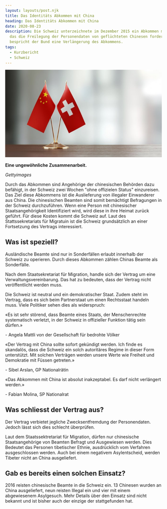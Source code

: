 ```yaml
---
layout: layouts/post.njk
title: Das Identitäts Abkommen mit China
heading: Das Identitäts Abkommen mit China
date: 2020-08-23
description: Die Schweiz unterzeichnete im Dezember 2015 ein Abkommen mit China,
  das die Freilegung der Personendaten von geflüchteten Chinesen fordert. Nun
  bespricht der Bund eine Verlängerung des Abkommens.
tags:
  - Kurzbericht
  - Schweiz
---
```

![Gettyimages](/img/gettyimages.jpg "Gettyimages")

**Eine ungewöhnliche Zusammenarbeit.**

*Gettyimages*

Durch das Abkommen sind Angehörige der chinesischen Behörden dazu befähigt, in der Schweiz zwei Wochen "ohne offizielen Status" einzureisen. Das Ziel diese Abkommens ist die Auslieferung von illegaler Einwanderer aus China. Die chinesischen Beamten sind somit bemächtigt Befragungen in der Schweiz durchzuführen. 
Wenn eine Person mit chinesischer Staatsangehörigkeit Identifiziert wird, wird diese in ihre Heimat zurück geführt. Für diese Kosten kommt die Schweiz auf. 
Laut des Stattssekretariats für Migratuin ist die Schweiz grundsätzlich an einer Fortsetzung des Vertrags interessiert.

## Was ist speziell?

Ausländische Beamte sind nur in Sonderfällen erlaubt innerhalb der Schweiz zu operieren. Durch dieses Abkommen zählen Chinas Beamte als Sonderfälle.

Nach dem Staatsekretariat für Migration, handle sich der Vertrag um eine Verwaltungsvereinbarung. Das hat zu bedeuten, dass der Vertrag nicht veröffentlicht werden muss.

Die Schweiz ist neutral und ein demokratischer Staat. Zudem steht im Vertrag, dass es sich beim Partnerstaat um einen Rechtsstaat handeln muss. Viele Politiker sehen dies als widerspruch:

«Es ist sehr störend, dass Beamte eines Staats, der Menschenrechte systematisch verletzt, in der Schweiz in offizieller Funktion tätig sein dürfen.»

\- Angela Mattli von der Gesellschaft für bedrohte Völker

«Der Vertrag mit China sollte sofort gekündigt werden. Ich finde es skandalös, dass die Schweiz ein solch autoritäres Regime in dieser Form unterstützt. Mit solchen Verträgen werden unsere Werte wie Freiheit und Demokratie mit Füssen getreten.»

\- Sibel Arslan, GP Nationalrätin

«Das Abkommen mit China ist absolut inakzeptabel. Es darf nicht verlängert werden.»

\- Fabian Molina, SP Nationalrat

## Was schliesst der Vertrag aus?

Der Vertrag verbietet jegliche Zwecksentfremdung der Personendaten. 
Jedoch lässt sich dies schlecht überprüfen.

Laut dem Staatssektretariat für Migration, dürfen nur chinesische Staatsangehörige von Beamten Befragt und Ausgewiesen werden. Dies Bedeutet das Personen tibetischer Ethnie, ausdrücklich vom Verfahren ausgeschlossen werden. Auch bei einem negativem Asylentscheid, werden Tibeter nicht an China ausgeliefert.

## Gab es bereits einen solchen Einsatz?

2016 reisten chinesische Beamte in die Schweiz ein. 13 Chinesen wurden an China ausgeliefert, neun reisten Illegal ein und vier mit einem abgewiesenem Asylgesuch. Mehr Details über den Einsatz sind nicht bekannt und ist bisher auch der einzige der stattgefunden hat.